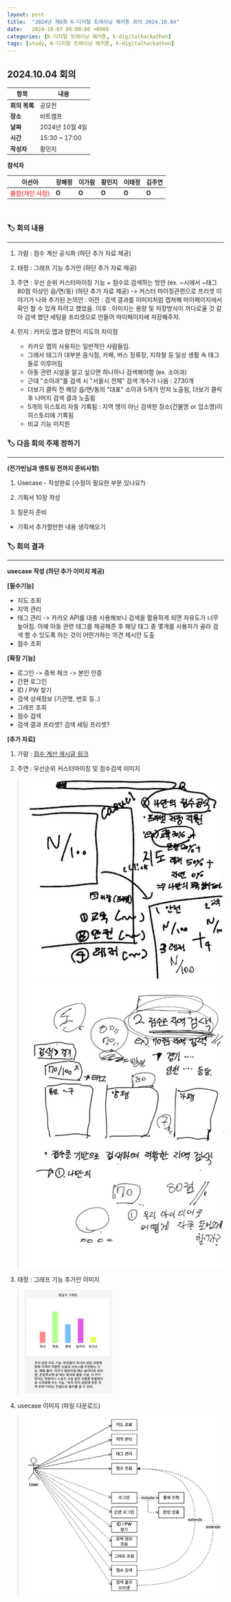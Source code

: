 ```yaml
---
layout: post
title:  "2024년 제6회 K-디지털 트레이닝 해커톤 회의 2024.10.04"
date:   2024-10-07 00:00:00 +0900
categories: [K-디지털 트레이닝 해커톤, k-digitalhackathon]
tags: [study, K-디지털 트레이닝 해커톤, k-digitalhackathon]
---
```


## 2024.10.04 회의

| **항목**    | **내용**        |
|-----------|---------------|
| **회의 목록** | 공모전          |
| **장소**  | 비트캠프          |
| **날짜**    | 2024년 10월 4일   |
| **시간**  | 15:30 ~ 17:00 |
| **작성자** | 황민지 |

**참석자**

| **이선아** | **장혜정** | **이가람** | **황민지** | **이태정** | **김주연** |
| --- | --- | --- | --- | --- | --- |
| <span style="color: red">불참(개인 사정)</span> | **O** | **O** | **O** | **O** | **O** |

<br>

### 🏷️ 회의 내용

---

1. 가람 : 점수 계산 공식화 (하단 추가 자료 제공)

2. 태정 : 그래프 기능 추가안 (하단 추가 자료 제공)

3. 주연 : 우선 순위 커스터마이징 기능 + 점수로 검색하는 방안 (ex. ~시에서 ~태그 80점 이상인 읍/면/동) (하단 추가 자료 제공)
-> 커스터 마이징관련으로 프리셋 이야기가 나와 추가된 논의안 :
이전 : 검색 결과를 이미지처럼 캡쳐해 마이페이지에서 확인 할 수 있게 하려고 했었음.
이후 : 이미지는 용량 및 저장방식이 까다로울 것 같아 검색 했던 세팅을 프리셋으로 만들어 마이페이지에 저장해주자.

4. 민지 : 카카오 맵과 맘편이 지도의 차이점
    - 카카오 맵의 사용자는 일반적인 사람들임.
    - 그래서 태그가 대부분 음식점, 카페, 버스 정류장, 지하철 등 일상 생활 속 태그들로 이루어짐
    - 아동 관련 시설을 알고 싶으면 하나하나 검색해야함 (ex. 소아과)
    - 근데 "소아과"를 검색 시 "서울시 전체" 검색 개수가 나옴 : 2730개
    - 더보기 클릭 전 해당 읍/면/동의 "대표" 소아과 5개가 먼저 노출됨, 더보기 클릭 후 나머지 검색 결과 노출됨
    - 5개의 히스토리 자동 기록됨 : 지역 명이 아닌 검색한 장소(건물명 or 업소명)이 히스토리에 기록됨
    - 비교 기능 미지원
    

### 🏷️ 다음 회의 주제 정하기
    
---

**(전가빈님과 멘토링 전까지 준비사항)**

1. Usecase - 작성완료 (수정이 필요한 부분 있나요?)

2. 기획서 10장 작성

3. 질문지 준비

- 기획서 추가할만한 내용 생각해오기


### 🏷️ 회의 결과

---

**usecase 작성 (하단 추가 이미지 제공)**

**[필수기능]**
- 지도 조회
- 지역 관리
- 태그 관리
-> 카카오 API를 대충 사용해보니 검색을 활용하게 되면 자유도가 너무 높아짐.
아예 아동 관련 태그를 제공해준 후 해당 태그 중 몇개를 사용자가 골라 검색 할 수 있도록 하는 것이 어떤가하는 의견 제시안 도출
- 점수 조회

**[확장 기능]**
- 로그인 -> 중복 체크 -> 본인 인증
- 간편 로그인
- ID / PW 찾기
- 검색 상세정보 (기관명, 번호 등..)
- 그래프 조회
- 점수 검색
- 검색 결과 프리셋? 검색 세팅 프리셋?

**[추가 자료]**
1. 가람 : <a href="https://board.worksmobile.com/main/article/4070000000149287725?t=15244&boardNo=4070000000148462678">점수 계산 게시글 링크</a>

2. 주연 : 우선순위 커스터마이징 및 점수검색 이미지
> ![주연-1](../assets/img/20241004/2-1.jpg)
> ![주연-2](../assets/img/20241004/2-2.jpg)

3. 태정 : 그래프 기능 추가안 이미지
> ![태정-1](../assets/img/20241004/3-1.jpg)
 
4. usecase 이미지 (파일 다운로드)
> ![usecase 이미지](../assets/img/20241004/4-1.jpg)
